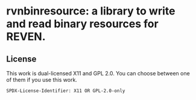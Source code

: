 # rvnbinresource: a library to write and read binary resources for REVEN.

## License

This work is dual-licensed X11 and GPL 2.0.
You can choose between one of them if you use this work.

`SPDX-License-Identifier: X11 OR GPL-2.0-only`


